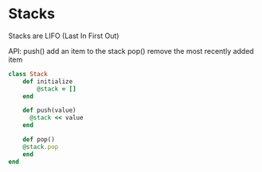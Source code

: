 # Stacks

Stacks are LIFO (Last In First Out)

API:
push() add an item to the stack
pop()  remove the most recently added item

```ruby
class Stack
	def initialize
		@stack = []
	end

	def push(value)
	  @stack << value	
	end

	def pop()
    @stack.pop
	end
end
```

